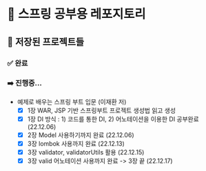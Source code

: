 # 🍃 스프링 공부용 레포지토리

## 📝 저장된 프로젝트들

### ✅ 완료

### ➡️ 진행중...

- 예제로 배우는 스프링 부트 입문 (이재환 저)
    - [x] 1장 WAR, JSP 기반 스프링부트 프로젝트 생성법 읽고 생성
    - [x] 1장 DI 방식 : 1) 코드를 통한 DI, 2) 어노테이션을 이용한 DI 공부완료 (22.12.06)
    - [x] 2장 Model 사용하기까지 완료 (22.12.06)
    - [x] 3장 lombok 사용까지 완료 (22.12.13)
    - [x] 3장 validator, validatorUtils 활용 (22.12.15)
    - [x] 3장 valid 어노테이션 사용까지 완료 -> 3장 끝 (22.12.17)
